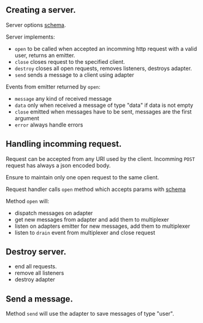 ## Creating a server.

Server options [schema](./schemas/server-options.json).

Server implements:

- `open` to be called when accepted an incomming http request with a valid user, returns an emitter.
- `close` closes request to the specified client.
- `destroy` closes all open requests, removes listeners, destroys adapter.
- `send` sends a message to a client using adapter

Events from emitter returned by `open`:

- `message` any kind of received message
- `data` only when received a message of type "data" if data is not empty
- `close` emitted when messages have to be sent, messages are the first argument
- `error` always handle errors


## Handling incomming request.

Request can be accepted from any URI used by the client. Incomming `POST` request has always a json encoded body.

Ensure to maintain only one open request to the same client.

Request handler calls `open` method which accepts params with [schema](./schemas/server-request-open-params.json)

Method `open` will:
- dispatch messages on adapter
- get new messages from adapter and add them to multiplexer
- listen on adapters emitter for new messages, add them to multiplexer
- listen to `drain` event from multiplexer and close request

## Destroy server.

- end all requests.
- remove all listeners
- destroy adapter

## Send a message.

Method `send` will use the adapter to save messages of type "user".




